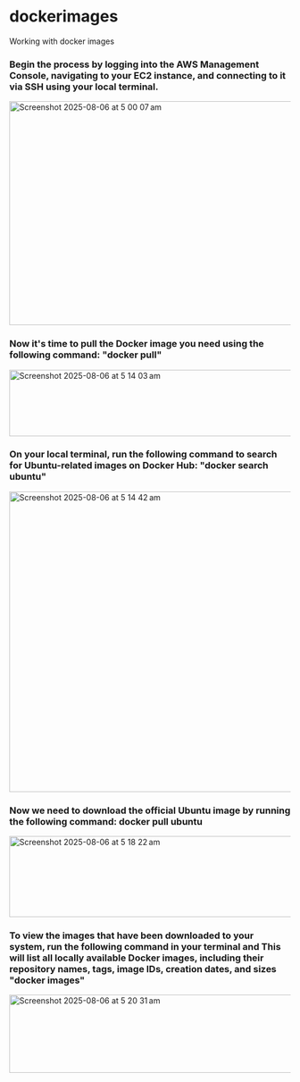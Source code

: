 # dockerimages
Working with docker images

### Begin the process by logging into the AWS Management Console, navigating to your EC2 instance, and connecting to it via SSH using your local terminal.
<img width="1433" height="401" alt="Screenshot 2025-08-06 at 5 00 07 am" src="https://github.com/user-attachments/assets/e2637b1f-5daa-4a7f-b19d-ae13e9ace482" />

### Now it's time to pull the Docker image you need using the following command: "docker pull"
<img width="842" height="119" alt="Screenshot 2025-08-06 at 5 14 03 am" src="https://github.com/user-attachments/assets/e2833fe6-a71c-464c-98ea-8f76100f413e" />

### On your local terminal, run the following command to search for Ubuntu-related images on Docker Hub: "docker search ubuntu"
<img width="1041" height="538" alt="Screenshot 2025-08-06 at 5 14 42 am" src="https://github.com/user-attachments/assets/7915847b-6149-4e2e-bb57-6a946f60ff1c" />

### Now we need to download the official Ubuntu image by running the following command: docker pull ubuntu
<img width="834" height="145" alt="Screenshot 2025-08-06 at 5 18 22 am" src="https://github.com/user-attachments/assets/48b25a59-ea64-4cc3-b513-73cef441b670" />

### To view the images that have been downloaded to your system, run the following command in your terminal and This will list all locally available Docker images, including their repository names, tags, image IDs, creation dates, and sizes "docker images"
<img width="961" height="140" alt="Screenshot 2025-08-06 at 5 20 31 am" src="https://github.com/user-attachments/assets/a0c6f744-0bfa-4ac4-9539-6072ed845594" />


